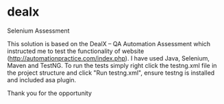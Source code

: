 # dealx
Selenium Assessment

This solution is based on the DealX – QA Automation Assessment which instructed me to test the functionality of website (http://automationpractice.com/index.php).
I have used Java, Selenium, Maven and TestNG. To run the tests simply right click the testng.xml file in the project structure and click "Run testng.xml", ensure testng is installed and included asa plugin.

Thank you for the opportunity

